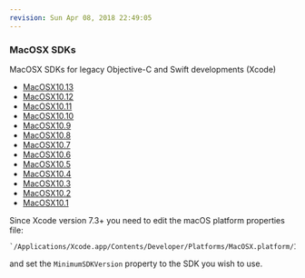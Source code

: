 ```yaml
---
revision: Sun Apr 08, 2018 22:49:05
---
```


### MacOSX SDKs

MacOSX SDKs for legacy Objective-C and Swift developments (Xcode)

-   [MacOSX10.13](https://github.com/ISLEcode/macos-sdk/releases/tag/v10.13.0)
-   [MacOSX10.12](https://github.com/ISLEcode/macos-sdk/releases/tag/v10.12.0)
-   [MacOSX10.11](https://github.com/ISLEcode/macos-sdk/releases/tag/v10.11.0)
-   [MacOSX10.10](https://github.com/ISLEcode/macos-sdk/releases/tag/v10.10.0)
-   [MacOSX10.9](https://github.com/ISLEcode/macos-sdk/releases/tag/v10.9.0)
-   [MacOSX10.8](https://github.com/ISLEcode/macos-sdk/releases/tag/v10.8.0)
-   [MacOSX10.7](https://github.com/ISLEcode/macos-sdk/releases/tag/v10.7.0)
-   [MacOSX10.6](https://github.com/ISLEcode/macos-sdk/releases/tag/v10.6.0)
-   [MacOSX10.5](https://github.com/ISLEcode/macos-sdk/releases/tag/v10.5.0)
-   [MacOSX10.4](https://github.com/ISLEcode/macos-sdk/releases/tag/v10.4.0u)
-   [MacOSX10.3](https://github.com/ISLEcode/macos-sdk/releases/tag/v10.3.9)
-   [MacOSX10.2](https://github.com/ISLEcode/macos-sdk/releases/tag/v10.2.8)
-   [MacOSX10.1](https://github.com/ISLEcode/macos-sdk/releases/tag/v10.1.5)

Since Xcode version 7.3+ you need to edit the macOS platform properties file:

```
`/Applications/Xcode.app/Contents/Developer/Platforms/MacOSX.platform/Info.plist`
```

and set the `MinimumSDKVersion` property to the SDK you wish to use.

<!-- vim: set nu et tw=130 ts=8 sts=4 sw=4 ff=unix fo-=l fo+=tcroq2 fdm=marker fmr=@{,@} spell spelllang=en_gb :-->
